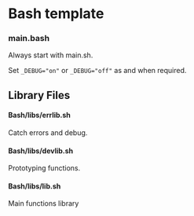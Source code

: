 # Bash template

### main.bash
Always start with main.sh.

Set `_DEBUG="on"` or `_DEBUG="off"` as and when required.

## Library Files
#### Bash/libs/errlib.sh
Catch errors and debug.

#### Bash/libs/devlib.sh
Prototyping functions.

#### Bash/libs/lib.sh
Main functions library
